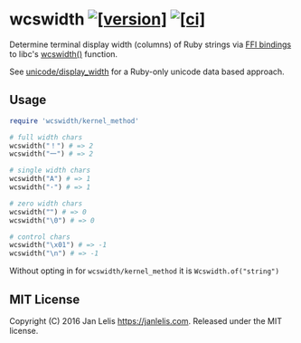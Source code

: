 # wcswidth [![[version]](https://badge.fury.io/rb/wcswidth.svg)](https://badge.fury.io/rb/wcswidth) [![[ci]](https://github.com/janlelis/wcswidth/workflows/Test/badge.svg)](https://github.com/janlelis/wcswidth/actions?query=workflow%3ATest)

Determine terminal display width (columns) of Ruby strings via [FFI bindings](https://github.com/ffi/ffi/wiki) to libc's [wcswidth()](http://man7.org/linux/man-pages/man3/wcswidth.3.html) function.

See [unicode/display_width](https://github.com/janlelis/unicode-display_width) for a Ruby-only unicode data based approach.

## Usage

```ruby
require 'wcswidth/kernel_method'

# full width chars
wcswidth("！") # => 2
wcswidth("一") # => 2

# single width chars
wcswidth("A") # => 1
wcswidth("·") # => 1

# zero width chars
wcswidth("ֿ") # => 0
wcswidth("\0") # => 0

# control chars
wcswidth("\x01") # => -1
wcswidth("\n") # => -1
```

Without opting in for `wcswidth/kernel_method` it is `Wcswidth.of("string")`

## MIT License

Copyright (C) 2016 Jan Lelis <https://janlelis.com>. Released under the MIT license.
